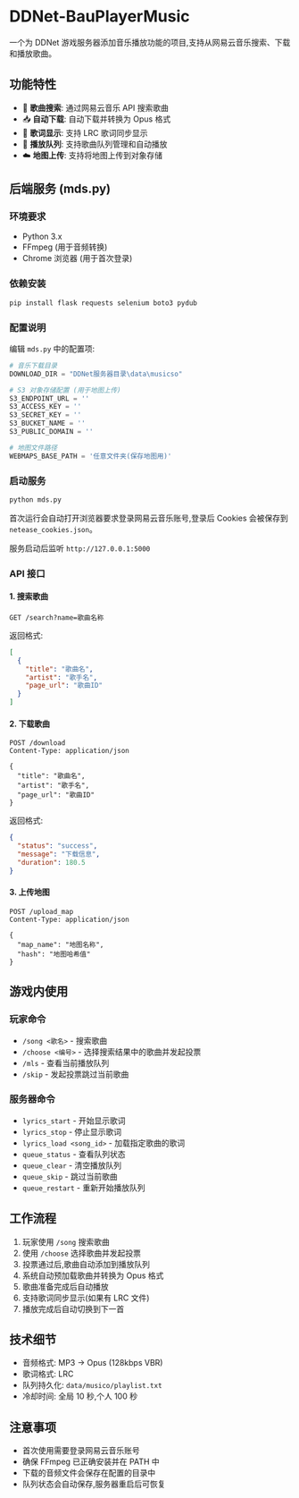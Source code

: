 # DDNet-BauPlayerMusic

一个为 DDNet 游戏服务器添加音乐播放功能的项目,支持从网易云音乐搜索、下载和播放歌曲。

## 功能特性

- 🎵 **歌曲搜索**: 通过网易云音乐 API 搜索歌曲
- 📥 **自动下载**: 自动下载并转换为 Opus 格式
- 📝 **歌词显示**: 支持 LRC 歌词同步显示
- 🎼 **播放队列**: 支持歌曲队列管理和自动播放
- ☁️ **地图上传**: 支持将地图上传到对象存储

## 后端服务 (mds.py)

### 环境要求

- Python 3.x
- FFmpeg (用于音频转换)
- Chrome 浏览器 (用于首次登录)

### 依赖安装

```bash
pip install flask requests selenium boto3 pydub
```

### 配置说明

编辑 `mds.py` 中的配置项:

```python
# 音乐下载目录
DOWNLOAD_DIR = "DDNet服务器目录\data\musicso"

# S3 对象存储配置 (用于地图上传)
S3_ENDPOINT_URL = ''
S3_ACCESS_KEY = ''
S3_SECRET_KEY = ''
S3_BUCKET_NAME = ''
S3_PUBLIC_DOMAIN = ''

# 地图文件路径
WEBMAPS_BASE_PATH = '任意文件夹(保存地图用)'
```

### 启动服务

```bash
python mds.py
```

首次运行会自动打开浏览器要求登录网易云音乐账号,登录后 Cookies 会被保存到 `netease_cookies.json`。

服务启动后监听 `http://127.0.0.1:5000`

### API 接口

#### 1. 搜索歌曲
```
GET /search?name=歌曲名称
```

返回格式:
```json
[
  {
    "title": "歌曲名",
    "artist": "歌手名",
    "page_url": "歌曲ID"
  }
]
```

#### 2. 下载歌曲
```
POST /download
Content-Type: application/json

{
  "title": "歌曲名",
  "artist": "歌手名",
  "page_url": "歌曲ID"
}
```

返回格式:
```json
{
  "status": "success",
  "message": "下载信息",
  "duration": 180.5
}
```

#### 3. 上传地图
```
POST /upload_map
Content-Type: application/json

{
  "map_name": "地图名称",
  "hash": "地图哈希值"
}
```

## 游戏内使用

### 玩家命令

- `/song <歌名>` - 搜索歌曲
- `/choose <编号>` - 选择搜索结果中的歌曲并发起投票
- `/mls` - 查看当前播放队列
- `/skip` - 发起投票跳过当前歌曲

### 服务器命令

- `lyrics_start` - 开始显示歌词
- `lyrics_stop` - 停止显示歌词
- `lyrics_load <song_id>` - 加载指定歌曲的歌词
- `queue_status` - 查看队列状态
- `queue_clear` - 清空播放队列
- `queue_skip` - 跳过当前歌曲
- `queue_restart` - 重新开始播放队列

## 工作流程

1. 玩家使用 `/song` 搜索歌曲
2. 使用 `/choose` 选择歌曲并发起投票
3. 投票通过后,歌曲自动添加到播放队列
4. 系统自动预加载歌曲并转换为 Opus 格式
5. 歌曲准备完成后自动播放
6. 支持歌词同步显示(如果有 LRC 文件)
7. 播放完成后自动切换到下一首

## 技术细节

- 音频格式: MP3 → Opus (128kbps VBR)
- 歌词格式: LRC
- 队列持久化: `data/musico/playlist.txt`
- 冷却时间: 全局 10 秒,个人 100 秒

## 注意事项

- 首次使用需要登录网易云音乐账号
- 确保 FFmpeg 已正确安装并在 PATH 中
- 下载的音频文件会保存在配置的目录中
- 队列状态会自动保存,服务器重启后可恢复
```

